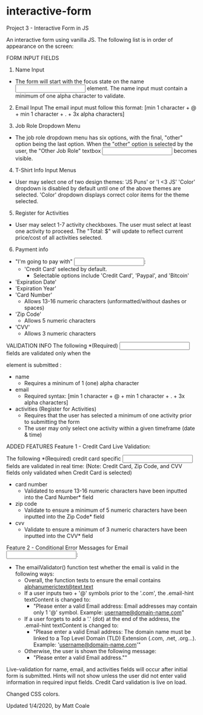 # interactive-form
Project 3 - Interactive Form in JS

An interactive form using vanilla JS. The following list is in order of appearance on the screen:

FORM INPUT FIELDS
1. Name Input
- The form will start with the focus state on the name <input> element.
The name input must contain a minimum of one alpha character to validate.

2. Email Input
The email input must follow this format: [min 1 character + @ + min 1 character + . + 3x alpha characters]

3. Job Role Dropdown Menu
- The job role dropdown menu has six options, with the final, "other" option being the last option.
When the "other" option is selected by the user, the "Other Job Role" textbox <input> becomes visible.

4. T-Shirt Info Input Menus
- User may select one of two design themes: 'JS Puns' or 'I <3 JS'
'Color' dropdown is disabled by default until one of the above themes are selected.
'Color' dropdown displays correct color items for the theme selected.

5. Register for Activities
- User may select 1-7 activity checkboxes. The user must select at least one activity to proceed.
The "Total: $" will update to reflect current price/cost of all activities selected.

6. Payment info
- "I'm going to pay with" <input>:
    - 'Credit Card' selected by default.
        - Selectable options include 'Credit Card', 'Paypal', and 'Bitcoin'
- 'Expiration Date'
- 'Expiration Year'
- 'Card Number'
    - Allows 13-16 numeric characters (unformatted/without dashes or spaces)
- 'Zip Code'
    - Allows 5 numeric characters
- 'CVV'
    - Allows 3 numeric characters

VALIDATION INFO
The following *(Required) <input> fields are validated only when the <form> element is submitted :
- name
  - Requires a mininum of 1 (one) alpha character
- email
  - Required syntax: [min 1 character + @ + min 1 character + . + 3x alpha characters]
- activities (Register for Activities)
  - Requires that the user has selected a minimum of one activity prior to submitting the form
  - The user may only select one activity within a given timeframe (date & time)

ADDED FEATURES
Feature 1 - Credit Card Live Validation:

The following *(Required) credit card specific <input> fields are validated in real time:
(Note: Credit Card, Zip Code, and CVV fields only validated when Credit Card is selected)
- card number
  - Validated to ensure 13-16 numeric characters have been inputted into the Card Number* field
- zip code
  - Validate to ensure a minimum of 5 numeric characters have been inputted into the Zip Code* field
- cvv
  - Validate to ensure a minimum of 3 numeric characters have been inputted into the CVV* field

Feature 2 - Conditional Error Messages for Email <input>:
- The emailValidator() function test whether the email is valid in the following ways:
  - Overall, the function tests to ensure the email contains alphanumerictext@text.text
  - If a user inputs two + '@' symbols prior to the '.com', the .email-hint textContent is changed to:
    - "Please enter a valid Email address:  Email addresses may contain only 1 '@' symbol. Example: username@domain-name.com"
  - If a user forgets to add a '.' (dot) at the end of the address, the .email-hint textContent is changed to:
    - "Please enter a valid Email address: The domain name must be linked to a Top Level Domain (TLD) Extension (.com, .net, .org...). Example: 'username@domain-name.com'"
  - Otherwise, the user is shown the following message:
    - "Please enter a valid Email address.""


Live-validation for name, email, and activities fields will occur after initial form is submitted. Hints will not show unless the user did not enter valid information in required input fields. Credit Card validation is live on load.


Changed CSS colors.

Updated 1/4/2020, by Matt Coale
